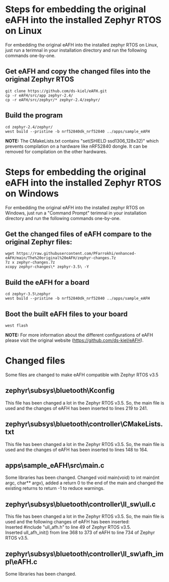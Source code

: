# Steps for embedding the original eAFH into the installed Zephyr RTOS on Linux
For embedding the original eAFH into the installed zephyr RTOS on Linux, just run a terimnal in your installation directory and run the following commands one-by-one.

## Get eAFH and copy the changed files into the original Zephyr RTOS
```
git clone https://github.com/ds-kiel/eAFH.git
cp -r eAFH/src/app zephyr-2.4/
cp -r eAFH/src/zephyr/* zephyr-2.4/zephyr/
```

## Build the program
```
cd zephyr-2.4/zephyr/
west build --pristine -b nrf52840dk_nrf52840 ../apps/sample_eAFH
```
**NOTE:** The CMakeLists.txt contains "set(SHIELD ssd1306_128x32)" which prevents compilation on a hardware like nRF52840 dongle. It can be removed for compilation on the other hardwares.

# Steps for embedding the original eAFH into the installed Zephyr RTOS on Windows
For embedding the original eAFH into the installed zephyr RTOS on Windows, just run a "Command Prompt" terimnal in your installation directory and run the following commands one-by-one.

## Get the changed files of eAFH compare to the original Zephyr files:
```
wget https://raw.githubusercontent.com/PFarrokhi/enhanced-eAFH/main/The%20original%20eAFH/zephyr-changes.7z
7z x zephyr-changes.7z
xcopy zephyr-changes\* zephyr-3.5\ -Y
```

## Build the eAFH for a board
```
cd zephyr-3.5\zephyr
west build --pristine -b nrf52840dk_nrf52840 ../apps/sample_eAFH
```

## Boot the built eAFH files to your board
```
west flash
```

**NOTE:** For more information about the different configurations of eAFH please visit the original website (https://github.com/ds-kiel/eAFH).

# Changed files
Some files are changed to make eAFH compatible with Zephyr RTOS v3.5

## zephyr\subsys\bluetooth\Kconfig
This file has been changed a lot in the Zephyr RTOS v3.5. So, the main file is used and the changes of eAFH has been inserted to lines 219 to 241.

## zephyr\subsys\bluetooth\controller\CMakeLists.txt
This file has been changed a lot in the Zephyr RTOS v3.5. So, the main file is used and the changes of eAFH has been inserted to lines 148 to 164.

## apps\sample_eAFH\src\main.c
Some libraries has been changed. Changed void main(void) to int main(int argc, char** argv), added a return 0 to the end of the main and changed the existing returns to return -1 to reduce warnings.

## zephyr\subsys\bluetooth\controller\ll_sw\ull.c
This file has been changed a lot in the Zephyr RTOS v3.5. So, the main file is used and the following changes of eAFH has been inserted:  
Inserted #include "ull_afh.h" to line 49 of Zephyr RTOS v3.5.  
Inserted ull_afh_init() from line 368 to 373 of eAFH to line 734 of Zephyr RTOS v3.5.  

## zephyr\subsys\bluetooth\controller\ll_sw\afh_impl\eAFH.c
Some libraries has been changed.
